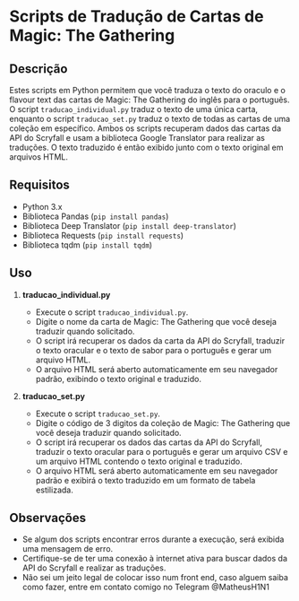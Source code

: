 # Scripts de Tradução de Cartas de Magic: The Gathering

## Descrição

Estes scripts em Python permitem que você traduza o texto do oraculo e o flavour text das cartas de Magic: The Gathering do inglês para o português. O script `traducao_individual.py` traduz o texto de uma única carta, enquanto o script `traducao_set.py` traduz o texto de todas as cartas de uma coleção em específico. Ambos os scripts recuperam dados das cartas da API do Scryfall e usam a biblioteca Google Translator para realizar as traduções. O texto traduzido é então exibido junto com o texto original em arquivos HTML.

## Requisitos

- Python 3.x
- Biblioteca Pandas (`pip install pandas`)
- Biblioteca Deep Translator (`pip install deep-translator`)
- Biblioteca Requests (`pip install requests`)
- Biblioteca tqdm (`pip install tqdm`)

## Uso

1. **traducao_individual.py**
    - Execute o script `traducao_individual.py`.
    - Digite o nome da carta de Magic: The Gathering que você deseja traduzir quando solicitado.
    - O script irá recuperar os dados da carta da API do Scryfall, traduzir o texto oracular e o texto de sabor para o português e gerar um arquivo HTML.
    - O arquivo HTML será aberto automaticamente em seu navegador padrão, exibindo o texto original e traduzido.

2. **traducao_set.py**
    - Execute o script `traducao_set.py`.
    - Digite o código de 3 digitos da coleção de Magic: The Gathering que você deseja traduzir quando solicitado.
    - O script irá recuperar os dados das cartas da API do Scryfall, traduzir o texto oracular para o português e gerar um arquivo CSV e um arquivo HTML contendo o texto original e traduzido.
    - O arquivo HTML será aberto automaticamente em seu navegador padrão e exibirá o texto traduzido em um formato de tabela estilizada.

## Observações

- Se algum dos scripts encontrar erros durante a execução, será exibida uma mensagem de erro.
- Certifique-se de ter uma conexão à internet ativa para buscar dados da API do Scryfall e realizar as traduções.
- Não sei um jeito legal de colocar isso num front end, caso alguem saiba como fazer, entre em contato comigo no Telegram @MatheusH1N1
